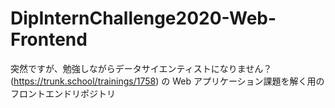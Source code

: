 # DipInternChallenge2020-Web-Frontend
突然ですが、勉強しながらデータサイエンティストになりません？ (https://trunk.school/trainings/1758) の Web アプリケーション課題を解く用のフロントエンドリポジトリ
